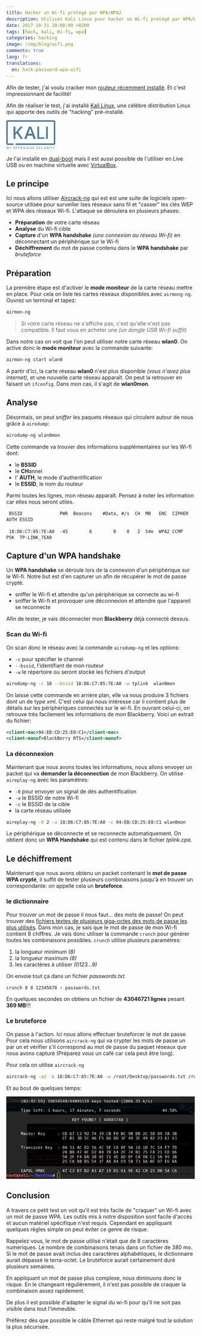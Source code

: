 ```yaml
---
title: Hacker un Wi-fi protégé par WPA/WPA2
description: Utilisez Kali Linux pour hacker un Wi-fi protégé par WPA/WPA2
date: 2017-10-31 20:00:00 +0200
tags: [hack, kali, Wi-fi, wpa]
categories: hacking
image: /img/blog/wifi.png
comments: true
lang: fr
translations:
  en: hack-password-wpa-wifi
---
```


Afin de tester, j'ai voulu cracker mon [routeur récemment installé](./2017-10-11-installer-bridge-sfr-box-4k.md). Et c'est impressionnant de facilité!

Afin de réaliser le test, j'ai installé [Kali Linux](https://www.kali.org/), une célèbre distribution Linux qui apporte des outils de "hacking" pré-installé.

![Logo de Kali Linux](../../../assets/img/blog/kali.svg.png)

Je l'ai installé en [dual-boot](https://fr.wikipedia.org/wiki/Multiboot) mais il est aussi possible de l'utiliser en Live USB ou en machine virtuelle avec [VirtualBox](https://www.virtualbox.org/).

## Le principe

Ici nous allons utiliser [Aircrack-ng](https://www.aircrack-ng.org/) qui est est une suite de logiciels open-source utilisée pour surveiller lses réseaux sans fil et "casser" les clés WEP et WPA des réseaux Wi-fi. L'attaque se déroulera en plusieurs phases:

- **Préparation** de votre carte réseau
- **Analyse** du Wi-fi cible
- **Capture** d'un **WPA handshake** _(une connexion au réseau Wi-fi)_ en déconnectant un périphérique sur le Wi-fi
- **Déchiffrement** du mot de passe contenu dans le **WPA handshake** par _bruteforce_

## Préparation

La première étape est d'activer le **mode moniteur** de la carte réseau mettre en place. Pour cela on liste les cartes réseaux disponibles avec `airmong-ng`. Ouvrez un terminal et tapez:

```bash
airmon-ng
```

> Si votre carte réseau ne s'affiche pas, c'est qu'elle n'est pas compatible. Il faut vous en acheter une _(un dongle USB Wi-fi suffit)_

Dans notre cas on voit que l'on peut utiliser notre carte réseau **wlan0**. On active donc le **mode moniteur** avec la commande suivante:

```bash
airmon-ng start wlan0
```

A partir d'ici, la carte réseau **wlan0** n'est plus disponible _(vous n'avez plus internet)_, et une nouvelle carte réseau apparaît. On peut la retrouver en faisant un `ifconfig`. Dans mon cas, il s'agit de **wlan0mon**.

## Analyse

Désormais, on peut _sniffer_ les paquets réseaux qui circulent autour de nous grâce à `airodump`:

```bash
airodump-ng wlan0mon
```

Cette commande va trouver des informations supplémentaires sur les Wi-fi dont:

- le **BSSID**
- le **CH**annel
- l' **AUTH**, le mode d'authentification
- le **ESSID**, le nom du routeur

Parmi toutes les lignes, mon réseau apparaît. Pensez à noter les information car elles nous seront utiles.

```
 BSSID              PWR  Beacons    #Data, #/s  CH  MB   ENC  CIPHER AUTH ESSID

 18:D6:C7:85:7E:A0  -45        6        0    0   2  54e  WPA2 CCMP   PSK  TP-LINK_7EA0
```

## Capture d'un WPA handshake

Un **WPA handshake** se déroule lors de la connexion d'un périphérique sur le Wi-fi. Notre but est d'en capturer un afin de récupérer le mot de passe crypté.

- sniffer le Wi-fi et attendre qu'un périphérique se connecte au wi-fi
- sniffer le Wi-fi et provoquer une déconnexion et attendre que l'appareil se reconnecte

Afin de tester, je vais déconnecter mon **Blackberry** déjà connecté dessus.

### Scan du Wi-fi

On scan donc le réseau avec la commande `airodump-ng` et les options:

- `-c` pour spécifier le channel
- `--bssid`, l'identifiant de mon routeur
- `-w` le répertoire ou seront stocké les fichiers d'output

```bash
airodump-ng -c 10 --bssid 18:D6:C7:85:7E:A0 -w tplink  wlan0mon
```

On laisse cette commande en arrière plan, elle va nous produire 3 fichiers dont un de type _xml_. C'est celui qui nous intéresse car il contient plus de détails sur les périphériques connectés sur le wi-fi. En ouvrant celui-ci, on retrouve très facilement les informations de mon Blackberry. Voici un extrait du fichier:

```xml
<client-mac>94:EB:CD:25:E0:C1</client-mac>
<client-manuf>BlackBerry RTS</client-manuf>
```

### La déconnexion

Maintenant que nous avons toutes les informations, nous allons envoyer un packet qui va **demander la déconnection** de mon Blackberry. On utilise `aireplay-ng` avec les paramètres:

- `-0` pour envoyer un signal de dés authentification
- `-a` le BSSID de notre Wi-fi
- `-c` le BSSID de la cible
- la carte réseau utilisée

```bash
aireplay-ng -0 2 -a 18:D6:C7:85:7E:A0 -c 94:EB:CD:25:E0:C1 wlan0mon
```

Le périphérique se déconnecte et se reconnecte automatiquement. On obtient donc un **WPA Handshake** qui est contenu dans le fichier _tplink.cpa_.

## Le déchiffrement

Maintenant que nous avons obtenu un packet contenant le **mot de passe WPA crypté**, il suffit de tester plusieurs combinaisons jusqu'à en trouver un correspondante: on appelle cela un **bruteforce**.

### le dictionnaire

Pour trouver un mot de passe il nous faut... des mots de passe! On peut trouver des [fichiers textes de plusieurs giga-octes des mots de passe les plus utilisés](http://www.wirelesshack.org/wpa-wpa2-word-list-dictionaries.html). Dans mon cas, je sais que le mot de passe de mon Wi-fi contient 8 chiffres. Je vais donc utiliser la commande `crunch` pour générer toutes les combinaisons possibles. `crunch` utilise plusieurs paramètres:

1. la longueur minimum _(8)_
2. la longueur maximum _(8)_
3. les caractères à utiliser _(0123...9)_

On envoie tout ça dans un fichier _passwords.txt_.

```bash
crunch 8 8 12345678 > passwords.txt
```

En quelques secondes on obtiens un fichier de **43046721 lignes** pesant **369 MB**!!!

### Le bruteforce

On passe à l'action. Ici nous allons effectuer bruteforcer le mot de passe. Pour cela nous utilisons `aircrack-ng` qui va crypter les mots de passe un par un et vérifier s'il correspond au mot de passe du paquet réseaux que nous avons capturé (Préparez vous un café car cela peut être long).

Pour cela on utilise `aircrack-ng`

```bash
aircrack-ng -a2 -b 18:D6:C7:85:7E:A0 -w /root/Desktop/passwords.txt /root/Desktop/tplink.cap
```

Et au bout de quelques temps:

![success](../../../assets/img/blog/crack_wpa.png)

## Conclusion

A travers ce petit test on voit qu'il est très facile de "craquer" un Wi-fi avec un mot de passe WPA. Les outils mis à notre disposition sont facile d'accès et aucun matériel spécifique n'est requis. Cependant en appliquant quelques règles simple on peut éviter ce genre de risque.

Rappelez vous, le mot de passe utilisé n'était que de 8 caractères numériques. Le nombre de combinaisons tenais dans un fichier de 380 mo. Si le mot de passe avait inclus des caractères alphabétiques, le dictionnaire aurait dépassé le terra-octet. Le bruteforce aurait certainement duré plusieurs semaines.

En appliquant un mot de passe plus complexe, nous diminuons donc le risque. En le changeant régulièrement, il n'est pas possible de craquer la combinaison assez rapidement.

De plus il est possible d'adapter le signal du wi-fi pour qu'il ne soit pas visible dans tout l'immeuble.

Préférez dès que possible le câble Ethernet qui reste malgré tout la solution la plus sécurisée.
